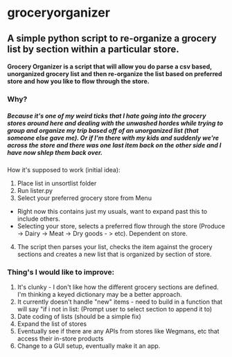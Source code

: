 # groceryorganizer
## A simple python script to re-organize a grocery list by section within a particular store.

#### Grocery Organizer is a script that will allow you do parse a csv based, unorganized grocery list and then re-organize the list based on preferred store and how you like to flow through the store.

### Why?
##### Because it's one of my weird ticks that I hate going into the grocery stores around here and dealing with the unwashed hordes while trying to group and organize my trip based off of an unorganized list (that someone else gave me). Or if I'm there with my kids and suddenly we're across the store and there was one last item back on the other side and I have now shlep them back over. 

How it's supposed to work (initial idea):
1. Place list in unsortlist folder
2. Run lister.py
3. Select your preferred grocery store from Menu
  + Right now this contains just my usuals, want to expand past this to include others.
  + Selecting your store, selects a preferred flow through the store (Produce -> Dairy -> Meat -> Dry goods - > etc). Dependent on store.
4. The script then parses your list, checks the item against the grocery sections and creates a new list that is organized by section of store.

### Thing's I would like to improve:
1. It's clunky - I don't like how the different grocery sections are defined. I'm thinking a keyed dictionary may be a better approach.
2. It currently doesn't handle "new" items - need to build in a function that will say "if i not in list: (Prompt user to select section to append it to)
3. Date coding of lists (should be a simple fix)
4. Expand the list of stores
5. Eventually see if there are any APIs from stores like Wegmans, etc that access their in-store products
6. Change to a GUI setup, eventually make it an app.
